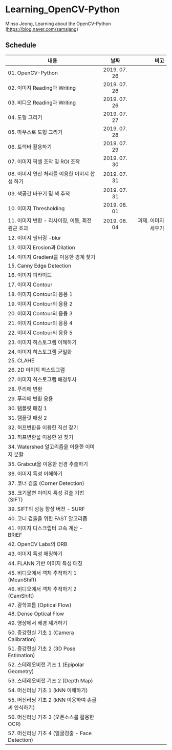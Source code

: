 # Learning_OpenCV-Python
Minso Jeong, Learning about the OpenCV-Python (https://blog.naver.com/samsjang)


## Schedule
|          내용         |   날짜     | 비고 |
| -------------------------------- |:---------------:|--------------------------:|
|01. OpenCV-Python | 2019. 07. 26 |
|02. 이미지 Reading과 Writing | 2019. 07. 26 |
|03. 비디오 Reading과 Writing | 2019. 07. 26 |
|04. 도형 그리기 | 2019. 07. 27 ||
|05. 마우스로 도형 그리기 | 2019. 07. 28||
|06. 트랙바 활용하기 | 2019. 07. 29 ||
|07. 이미지 픽셀 조작 및 ROI 조작 |2019. 07. 30||
|08. 이미지 연산 처리를 이용한 이미지 합성 하기 |2019. 07. 31||
|09. 색공간 바꾸기 및 색 추적 |2019. 07. 31||
|10. 이미지 Thresholding |2019. 08. 01||
|11. 이미지 변환 - 리사이징, 이동, 회전 원근 효과 |2019. 08. 04| 과제. 이미지 세우기|
|12. 이미지 필터링 -blur |||
|13. 이미지 Erosion과 Dilation|||
|14. 이미지 Gradient를 이용한 경계 찾기 |||
|15. Canny Edge Detection|||
|16. 이미지 피라미드|||
|17. 이미지 Contour |||
|18. 이미지 Contour의 응용 1|||
|19. 이미지 Contour의 응용 2|||
|20. 이미지 Contour의 응용 3|||
|21. 이미지 Contour의 응용 4|||
|22. 이미지 Contour의 응용 5|||
|23. 이미지 히스토그램 이해하기|||
|24. 이미지 히스토그램 균일화|||
|25. CLAHE|||
|26. 2D 이미지 히스토그램 |||
|27. 이미지 히스토그램 배경투사|||
|28. 푸리에 변환|||
|29. 푸리에 변환 응용|||
|30. 탬플릿 매칭 1|||
|31. 탬플릿 매칭 2|||
|32. 허프변환을 이용한 직선 찾기 |||
|33. 허프변환을 이용한 원 찾기 |||
|34. Watershed 알고리즘을 이용한 이미지 분할 |||
|35. Grabcut을 이용한 전경 추출하기 |||
|36. 이미지 특성 이해하기|||
|37. 코너 검출 (Corner Detection)|||
|38. 크기불변 이미지 특성 검출 기법 (SIFT)|||
|39. SIFT의 성능 향상 버전 - SURF|||
|40. 코너 검출을 위한 FAST 알고리즘|||
|41. 이미지 디스크립터 고속 계산 - BRIEF|||
|42. OpenCV Labs의 ORB|||
|43. 이미지 특성 매칭하기|||
|44. FLANN 기반 이미지 특성 매칭|||
|45. 비디오에서 객체 추적하기 1 (MeanShift)|||
|46. 비디오에서 객체 추적하기 2 (CamShift)|||
|47. 광학흐름 (Optical Flow)|||
|48. Dense Optical Flow|||
|49. 영상에서 배경 제거하기|||
|50. 증강현실 기초 1 (Camera Calibration)|||
|51. 증강현실 기초 2 (3D Pose Estimation)|||
|52. 스테레오비전 기초 1 (Epipolar Geometry)|||
|53. 스테레오비전 기초 2 (Depth Map)|||
|54. 머신러닝 기초 1 (kNN 이해하기) |||
|55. 머신러닝 기초 2 (kNN 이용하여 손글씨 인식하기)|||
|56. 머신러닝 기초 3 (오픈소스를 활용한 OCR)|||
|57. 머신러닝 기초 4 (얼굴검출 - Face Detection)|||
